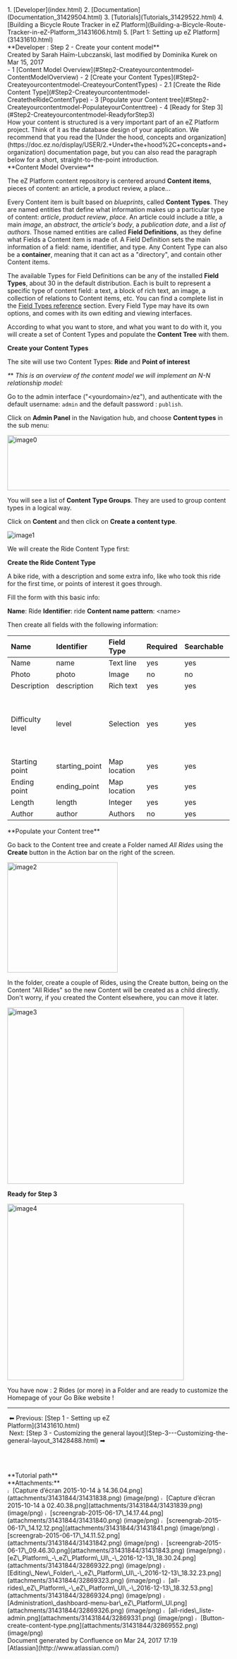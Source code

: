<div id="page">
<div id="main" class="aui-page-panel">
<div id="main-header">
<div id="breadcrumb-section">
1.  [Developer](index.html)
2.  [Documentation](Documentation_31429504.html)
3.  [Tutorials](Tutorials_31429522.html)
4.  [Building a Bicycle Route Tracker in eZ Platform](Building-a-Bicycle-Route-Tracker-in-eZ-Platform_31431606.html)
5.  [Part 1: Setting up eZ Platform](31431610.html)

</div>
**Developer : Step 2 - Create your content model**

</div>
<div id="content" class="view">
<div class="page-metadata">
Created by Sarah Haïm-Lubczanski, last modified by Dominika Kurek on Mar 15, 2017

</div>
<div id="main-content" class="wiki-content group">
<div class="contentLayout2">
<div class="columnLayout two-right-sidebar"
data-layout="two-right-sidebar">
<div class="cell normal" data-type="normal">
<div class="innerCell">
<div class="toc-macro rbtoc1490375982367">
-   1 [Content Model Overview](#Step2-Createyourcontentmodel-ContentModelOverview)
-   2 [Create your Content Types](#Step2-Createyourcontentmodel-CreateyourContentTypes)
    -   2.1 [Create the Ride Content Type](#Step2-Createyourcontentmodel-CreatetheRideContentType)
-   3 [Populate your Content tree](#Step2-Createyourcontentmodel-PopulateyourContenttree)
-   4 [Ready for Step 3](#Step2-Createyourcontentmodel-ReadyforStep3)

</div>
<div class="panel"
style="border-bottom: 1px solid white;border-width: 0px;">
<div class="panelContent">
How your content is structured is a very important part of an eZ Platform project. Think of it as the database design of your application. We recommend that you read the [Under the hood, concepts and organization](https://doc.ez.no/display/USER/2.+Under+the+hood%2C+concepts+and+organization) documentation page, but you can also read the paragraph below for a short, straight-to-the-point introduction.

</div>
</div>
**Content Model Overview**

The eZ Platform content repository is centered around **Content items**, pieces of content: an article, a product review, a place...

Every Content item is built based on *blueprints*, called **Content Types**. They are named entities that define what information makes up a particular type of content: *article*, *product review*, *place*. An article could include a *title*, a main *image*, an *abstract*, the *article's body*, a *publication date*, and a *list of authors*. Those named entities are called **Field Definitions**, as they define what Fields a Content item is made of. A Field Definition sets the main information of a field: name, identifier, and type. Any Content Type can also be a **container**, meaning that it can act as a "directory", and contain other Content items.

The available Types for Field Definitions can be any of the installed **Field Types**, about 30 in the default distribution. Each is built to represent a specific type of content field: a text, a block of rich text, an image, a collection of relations to Content items, etc. You can find a complete list in the [Field Types reference](Field-Types-reference_31430495.html) section. Every Field Type may have its own options, and comes with its own editing and viewing interfaces.

According to what you want to store, and what you want to do with it, you will create a set of Content Types and populate the **Content Tree** with them.

**Create your Content Types**

The site will use two Content Types: **Ride** and **Point of interest**

*\**\* *This is an overview of the content model we will implement an N-N relationship model:*

Go to the admin interface ("&lt;yourdomain&gt;/ez"), and authenticate with the default username: `admin` and the default password : `publish`. 

Click on **Admin Panel** in the Navigation hub, and choose **Content types** in the sub menu:

<img src="attachments/31431844/32869326.png" alt="image0" class="confluence-embedded-image confluence-content-image-border image-center" width="869" height="125" />

You will see a list of **Content Type Groups**. They are used to group content types in a logical way.

Click on **Content** and then click on **Create a content type**. 

<img src="attachments/31431844/32869552.png" alt="image1" class="confluence-embedded-image" />

We will create the Ride Content Type first:

**Create the Ride Content Type**

A bike ride, with a description and some extra info, like who took this ride for the first time, or points of interest it goes through.

Fill the form with this basic info: 

**Name**: Ride
**Identifier**: ride
**Content name pattern**: &lt;name&gt; 

Then create all fields with the following information: 

<div class="table-wrap">
<table>
<colgroup>
<col width="12%" />
<col width="11%" />
<col width="9%" />
<col width="7%" />
<col width="8%" />
<col width="9%" />
<col width="40%" />
</colgroup>
<thead>
<tr class="header">
<th align="left">Name</th>
<th align="left">Identifier</th>
<th align="left">Field Type</th>
<th align="left">Required</th>
<th align="left">Searchable</th>
<th align="left">Translatable</th>
<th align="left">Others</th>
</tr>
</thead>
<tbody>
<tr class="odd">
<td align="left">Name</td>
<td align="left">name</td>
<td align="left">Text line</td>
<td align="left">yes</td>
<td align="left">yes</td>
<td align="left">yes</td>
<td align="left"> </td>
</tr>
<tr class="even">
<td align="left">Photo</td>
<td align="left">photo</td>
<td align="left">Image</td>
<td align="left">no</td>
<td align="left">no</td>
<td align="left">no</td>
<td align="left"> </td>
</tr>
<tr class="odd">
<td align="left">Description</td>
<td align="left">description</td>
<td align="left">Rich text</td>
<td align="left">yes</td>
<td align="left">yes</td>
<td align="left">yes</td>
<td align="left"> </td>
</tr>
<tr class="even">
<td align="left">Difficulty level</td>
<td align="left">level</td>
<td align="left">Selection</td>
<td align="left">yes</td>
<td align="left">yes</td>
<td align="left">no</td>
<td align="left">Add a couple of Levels, such as &quot;beginner, intermediate, advanced&quot;</td>
</tr>
<tr class="odd">
<td align="left">Starting point</td>
<td align="left">starting_point</td>
<td align="left">Map location</td>
<td align="left">yes</td>
<td align="left">yes</td>
<td align="left">no</td>
<td align="left"> </td>
</tr>
<tr class="even">
<td align="left">Ending point</td>
<td align="left">ending_point</td>
<td align="left">Map location</td>
<td align="left">yes</td>
<td align="left">yes</td>
<td align="left">no</td>
<td align="left"> </td>
</tr>
<tr class="odd">
<td align="left">Length</td>
<td align="left">length</td>
<td align="left">Integer</td>
<td align="left">yes</td>
<td align="left">yes</td>
<td align="left">no</td>
<td align="left"> </td>
</tr>
<tr class="even">
<td align="left">Author</td>
<td align="left">author</td>
<td align="left">Authors</td>
<td align="left">no</td>
<td align="left">yes</td>
<td align="left">yes</td>
<td align="left"> </td>
</tr>
</tbody>
</table>

</div>
**Populate your Content tree**

Go back to the Content tree and create a Folder named *All Rides* using the **Create** button in the Action bar on the right of the screen.

<img src="attachments/31431844/32869323.png?effects=border-simple,blur-border" alt="image2" class="confluence-embedded-image image-center" height="250" />

In the folder, create a couple of Rides, using the Create button, being on the Content "All Rides" so the new Content will be created as a child directly. Don't worry, if you created the Content elsewhere, you can move it later.

<img src="attachments/31431844/32869324.png?effects=border-simple,blur-border" alt="image3" class="confluence-embedded-image image-center" height="400" />

**Ready for Step 3**

<img src="attachments/31431844/32869331.png?effects=border-simple,blur-border" alt="image4" class="confluence-embedded-image image-center" height="400" />

You have now : 2 Rides (or more) in a Folder and are ready to customize the Homepage of your Go Bike website !

------------------------------------------------------------------------

<div class="sectionColumnWrapper">
<div class="sectionMacro">
<div class="sectionMacroRow">
<div class="columnMacro"
style="width:50%;min-width:50%;max-width:50%;">
 ⬅ Previous: [Step 1 - Setting up eZ Platform](31431610.html)

</div>
<div class="columnMacro">
 Next: [Step 3 - Customizing the general layout](Step-3---Customizing-the-general-layout_31428488.html) ➡

</div>
</div>
</div>
</div>
 

 

</div>
</div>
<div class="cell aside" data-type="aside">
<div class="innerCell">
<div class="panel" style="border-color: #f58220;border-width: 2px;">
<div class="panelHeader"
style="border-bottom-width: 2px;border-bottom-color: #f58220;">
**Tutorial path**

</div>
<div class="panelContent">
<div class="plugin_pagetree">
</div>
</div>
</div>
</div>
</div>
</div>
</div>
</div>
<div class="pageSection group">
<div class="pageSectionHeader">
**Attachments:**

</div>
<div class="greybox" align="left">
<img src="images/icons/bullet_blue.gif" alt="image5" width="8" height="8" /> [Capture d’écran 2015-10-14 à 14.36.04.png](attachments/31431844/31431838.png) (image/png) <img src="images/icons/bullet_blue.gif" alt="image6" width="8" height="8" /> [Capture d’écran 2015-10-14 à 02.40.38.png](attachments/31431844/31431839.png) (image/png) <img src="images/icons/bullet_blue.gif" alt="image7" width="8" height="8" /> [screengrab-2015-06-17\_14.17.44.png](attachments/31431844/31431840.png) (image/png) <img src="images/icons/bullet_blue.gif" alt="image8" width="8" height="8" /> [screengrab-2015-06-17\_14.12.12.png](attachments/31431844/31431841.png) (image/png) <img src="images/icons/bullet_blue.gif" alt="image9" width="8" height="8" /> [screengrab-2015-06-17\_14.11.52.png](attachments/31431844/31431842.png) (image/png) <img src="images/icons/bullet_blue.gif" alt="image10" width="8" height="8" /> [screengrab-2015-06-17\_09.46.30.png](attachments/31431844/31431843.png) (image/png) <img src="images/icons/bullet_blue.gif" alt="image11" width="8" height="8" /> [eZ\_Platform\_-\_eZ\_Platform\_UI\_-\_2016-12-13\_18.30.24.png](attachments/31431844/32869322.png) (image/png) <img src="images/icons/bullet_blue.gif" alt="image12" width="8" height="8" /> [Editing\_New\_Folder\_-\_eZ\_Platform\_UI\_-\_2016-12-13\_18.32.23.png](attachments/31431844/32869323.png) (image/png) <img src="images/icons/bullet_blue.gif" alt="image13" width="8" height="8" /> [all-rides\_eZ\_Platform\_-\_eZ\_Platform\_UI\_-\_2016-12-13\_18.32.53.png](attachments/31431844/32869324.png) (image/png) <img src="images/icons/bullet_blue.gif" alt="image14" width="8" height="8" /> [Administration\_dashboard-menu-bar\_eZ\_Platform\_UI.png](attachments/31431844/32869326.png) (image/png) <img src="images/icons/bullet_blue.gif" alt="image15" width="8" height="8" /> [all-rides\_liste-admin.png](attachments/31431844/32869331.png) (image/png) <img src="images/icons/bullet_blue.gif" alt="image16" width="8" height="8" /> [Button-create-content-type.png](attachments/31431844/32869552.png) (image/png)

</div>
</div>
</div>
</div>
<div id="footer" role="contentinfo">
<div class="section footer-body">
Document generated by Confluence on Mar 24, 2017 17:19

<div id="footer-logo">
[Atlassian](http://www.atlassian.com/)

</div>
</div>
</div>
</div>

